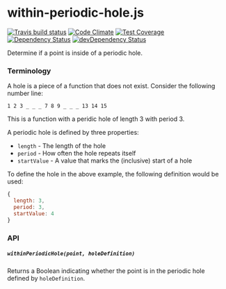 # within-periodic-hole.js
[![Travis build status](http://img.shields.io/travis/jmeas/within-periodic-hole.js.svg?style=flat)](https://travis-ci.org/jmeas/within-periodic-hole.js)
[![Code Climate](https://codeclimate.com/github/jmeas/within-periodic-hole.js/badges/gpa.svg)](https://codeclimate.com/github/jmeas/within-periodic-hole.js)
[![Test Coverage](https://codeclimate.com/github/jmeas/within-periodic-hole.js/badges/coverage.svg)](https://codeclimate.com/github/jmeas/within-periodic-hole.js)
[![Dependency Status](https://david-dm.org/jmeas/within-periodic-hole.js.svg)](https://david-dm.org/jmeas/within-periodic-hole.js) 
[![devDependency Status](https://david-dm.org/jmeas/within-periodic-hole.js/dev-status.svg)](https://david-dm.org/jmeas/within-periodic-hole.js#info=devDependencies)

Determine if a point is inside of a periodic hole.

### Terminology

A hole is a piece of a function that does not exist. Consider the following number line:

`1 2 3 _ _ _ 7 8 9 _ _ _ 13 14 15`

This is a function with a peridic hole of length 3 with period 3.

A periodic hole is defined by three properties:

- `length` - The length of the hole
- `period` - How often the hole repeats itself
- `startValue` - A value that marks the (inclusive) start of a hole

To define the hole in the above example, the following definition would be used:

```js
{
  length: 3,
  period: 3,
  startValue: 4
}
```

### API

##### `withinPeriodicHole(point, holeDefinition)`

Returns a Boolean indicating whether the point is in the periodic hole defined by `holeDefinition`.
